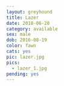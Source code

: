 ```yaml
---
layout: greyhound
title: Lazer
date: 2018-06-28
category: available
sex: male
dob: 2016-08-19
color: fawn
cats: yes
pic: lazer.jpg
pics:
  - lazer_1.jpg
pending: yes
---
```


